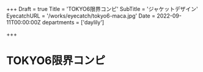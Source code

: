 +++
Draft = true
Title = 'TOKYO6限界コンピ'
SubTitle = 'ジャケットデザイン'
EyecatchURL = '/works/eyecatch/tokyo6-maca.jpg'
Date = 2022-09-11T00:00:00Z
departments = ['daylily']

+++

<!--more-->

# TOKYO6限界コンピ
